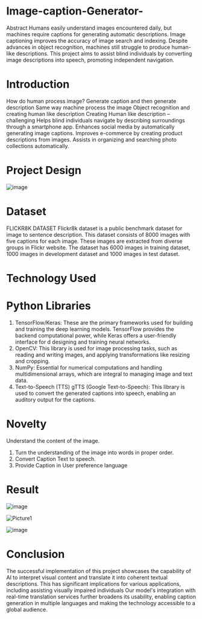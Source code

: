 # Image-caption-Generator-
Abstract
Humans easily understand images encountered daily, but machines require captions for generating automatic descriptions. Image captioning improves the accuracy of image search and indexing. Despite advances in object recognition, machines still struggle to produce human-like descriptions. This project aims to assist blind individuals by converting image descriptions into speech, promoting independent navigation.

# Introduction
How do human process image?
Generate caption and then generate description Same way machine process the image Object recognition and creating human like description
Creating Human like description – challenging
Helps blind individuals navigate by describing surroundings through a smartphone app.
Enhances social media by automatically generating image captions.
Improves e-commerce by creating product descriptions from images.
Assists in organizing and searching photo collections automatically.

# Project Design
![image](https://github.com/akansha-sharma-28/Image-caption-Generator-/assets/106007341/cf07bd7f-39f5-4f9b-b5ac-52822d293c8c)


# Dataset
FLICKR8K DATASET
Flickr8k dataset is a public benchmark dataset for image to sentence description. This dataset consists of 8000 images with five captions for each image. These images are extracted from diverse groups in Flickr website.
The dataset has 6000 images in training dataset, 1000 images in development dataset and 1000 images in test dataset.
# Technology Used
# Python Libraries
1. TensorFlow/Keras: These are the primary frameworks used for building and 
   training the deep learning models. TensorFlow provides the backend 
   computational power, while Keras offers a user-friendly interface for d 
   designing and training neural networks.
2. OpenCV: This library is used for image processing tasks, such as reading 
   and writing images, and applying transformations like resizing and 
   cropping.
3. NumPy: Essential for numerical computations and handling 
   multidimensional arrays, which are integral to managing image and text 
   data.
4. Text-to-Speech (TTS)
   gTTS (Google Text-to-Speech): This library is used to convert the 
   generated captions into speech, enabling an auditory output for the 
   captions.
# Novelty
Understand the content of the image.
1. Turn the understanding of the image into words in proper order.
2. Convert Caption Text to speech.
3. Provide Caption in User preference language

# Result
![image](https://github.com/akansha-sharma-28/Image-caption-Generator-/assets/106007341/e843249f-4bde-4e46-b6d5-713cb05c784d)

![Picture1](https://github.com/akansha-sharma-28/Image-caption-Generator-/assets/106007341/95e7fe84-b89b-427b-ab37-a9e32bf463dd)

![image](https://github.com/akansha-sharma-28/Image-caption-Generator-/assets/106007341/330c9b01-bbf1-4943-bea5-1b4bbfab8415)


# Conclusion
The successful implementation of this project showcases the capability of AI to interpret visual content and translate it into coherent textual descriptions. This has significant implications for various applications, including assisting visually impaired individuals
Our model's integration with real-time translation services further broadens its usability, enabling caption generation in multiple languages and making the technology accessible to a global audience. 




